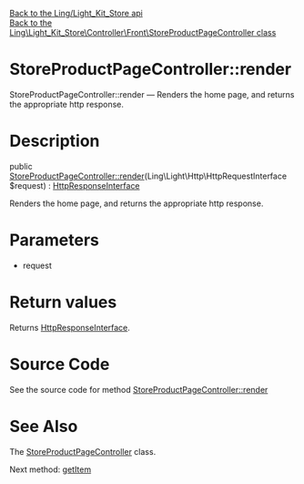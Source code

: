 [Back to the Ling/Light_Kit_Store api](https://github.com/lingtalfi/Light_Kit_Store/blob/master/doc/api/Ling/Light_Kit_Store.md)<br>
[Back to the Ling\Light_Kit_Store\Controller\Front\StoreProductPageController class](https://github.com/lingtalfi/Light_Kit_Store/blob/master/doc/api/Ling/Light_Kit_Store/Controller/Front/StoreProductPageController.md)


StoreProductPageController::render
================



StoreProductPageController::render — Renders the home page, and returns the appropriate http response.




Description
================


public [StoreProductPageController::render](https://github.com/lingtalfi/Light_Kit_Store/blob/master/doc/api/Ling/Light_Kit_Store/Controller/Front/StoreProductPageController/render.md)(Ling\Light\Http\HttpRequestInterface $request) : [HttpResponseInterface](https://github.com/lingtalfi/Light/blob/master/doc/api/Ling/Light/Http/HttpResponseInterface.md)




Renders the home page, and returns the appropriate http response.




Parameters
================


- request

    


Return values
================

Returns [HttpResponseInterface](https://github.com/lingtalfi/Light/blob/master/doc/api/Ling/Light/Http/HttpResponseInterface.md).








Source Code
===========
See the source code for method [StoreProductPageController::render](https://github.com/lingtalfi/Light_Kit_Store/blob/master/Controller/Front/StoreProductPageController.php#L26-L47)


See Also
================

The [StoreProductPageController](https://github.com/lingtalfi/Light_Kit_Store/blob/master/doc/api/Ling/Light_Kit_Store/Controller/Front/StoreProductPageController.md) class.

Next method: [getItem](https://github.com/lingtalfi/Light_Kit_Store/blob/master/doc/api/Ling/Light_Kit_Store/Controller/Front/StoreProductPageController/getItem.md)<br>

